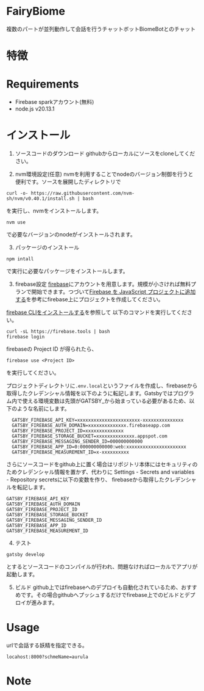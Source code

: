 # FairyBiome

複数のパートが並列動作して会話を行うチャットボットBiomeBotとのチャット

# 特徴

# Requirements

* Firebase sparkアカウント(無料)
* node.js v20.13.1

# インストール

1. ソースコードのダウンロード
githubからローカルにソースをcloneしてください。

2. nvm環境設定(任意)
nvmを利用することでnodeのバージョン制御を行うと便利です。ソースを展開したディレクトリで

```
curl -o- https://raw.githubusercontent.com/nvm-sh/nvm/v0.40.1/install.sh | bash
```
を実行し、nvmをインストールします。

```
nvm use
```
で必要なバージョンのnodeがインストールされます。

3. パッケージのインストール
```
npm intall
```
で実行に必要なパッケージをインストールします。

3. firebase設定
[firebase](https://firebase.google.com/?hl=ja)にアカウントを用意します。規模が小さければ無料プランで開始できます。つづいて[Firebase を JavaScript プロジェクトに追加する](https://firebase.google.com/docs/web/setup?hl=ja)を参考にfirebase上にプロジェクトを作成してください。

[firebase CLIをインストールする](https://firebase.google.com/docs/cli?hl=ja#mac-linux-auto-script)を参照して
以下のコマンドを実行してください。

```
curl -sL https://firebase.tools | bash
firebase login
```

firebaseの Project ID が得られたら、
```
firebase use <Project ID>
```
を実行してください。

プロジェクトディレクトリに`.env.local`というファイルを作成し、firebaseから取得したクレデンシャル情報を以下のように転記します。Gatsbyではプログラム内で使える環境変数は先頭がGATSBY_から始まっている必要があるため、以下のような名前にします。
```
  GATSBY_FIREBASE_API_KEY=xxxxxxxxxxxxxxxxxxxxxxx-xxxxxxxxxxxxxxx
  GATSBY_FIREBASE_AUTH_DOMAIN=xxxxxxxxxxxxxx.firebaseapp.com
  GATSBY_FIREBASE_PROJECT_ID=xxxxxxxxxxxxxx
  GATSBY_FIREBASE_STORAGE_BUCKET=xxxxxxxxxxxxxx.appspot.com
  GATSBY_FIREBASE_MESSAGING_SENDER_ID=000000000000
  GATSBY_FIREBASE_APP_ID=0:000000000000:web:xxxxxxxxxxxxxxxxxxxxxx
  GATSBY_FIREBASE_MEASUREMENT_ID=x-xxxxxxxxxx
```

さらにソースコードをgithub上に置く場合はリポジトリ本体にはセキュリティのためクレデンシャル情報を置かず、代わりに
Settings - Secrets and variables - Repository secretsに以下の変数を作り、
firebaseから取得したクレデンシャルを転記します。

```
GATSBY_FIREBASE_API_KEY
GATSBY_FIREBASE_AUTH_DOMAIN
GATSBY_FIREBASE_PROJECT_ID
GATSBY_FIREBASE_STORAGE_BUCKET
GATSBY_FIREBASE_MESSAGING_SENDER_ID
GATSBY_FIREBASE_APP_ID
GATSBY_FIREBASE_MEASUREMENT_ID
```

4. テスト
```
gatsby develop
```
とするとソースコードのコンパイルが行われ、問題なければローカルでアプリが起動します。

5. ビルド
github上ではfirebaseへのデプロイも自動化されているため、おすすめです。その場合githubへプッシュするだけでfirebase上でのビルドとデプロイが進みます。

# Usage
urlで会話する妖精を指定できる。
```
locahost:8000?schmeName=aurula
```

# Note